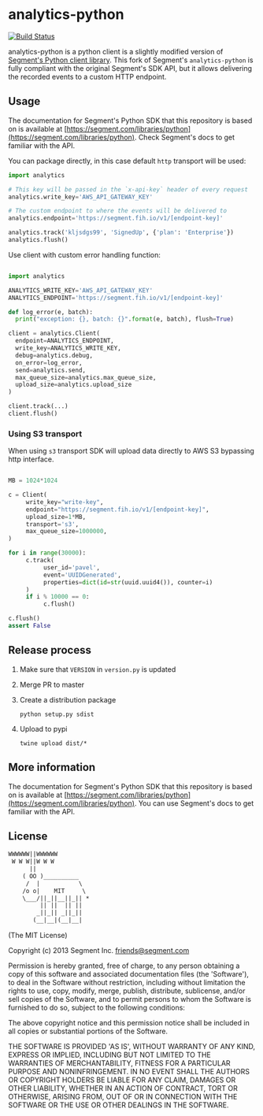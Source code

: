 # analytics-python

[![Build Status](https://travis-ci.org/FindHotel/analytics-python.svg?branch=master)](https://travis-ci.org/FindHotel/analytics-python)

analytics-python is a python client is a slightly modified version of [Segment's Python client library][segmentsdk]. This fork of Segment's `analytics-python` is fully compliant with the original Segment's SDK API, but it allows delivering the recorded events to a custom HTTP endpoint.

[segmentsdk]: https://github.com/segmentio/analytics-python

## Usage

The documentation for Segment's Python SDK that this repository is based on
is available at [https://segment.com/libraries/python](https://segment.com/libraries/python).
Check Segment's docs to get familiar with the API.

You can package directly, in this case default `http` transport will be used:

```python
import analytics

# This key will be passed in the `x-api-key` header of every request
analytics.write_key='AWS_API_GATEWAY_KEY'

# The custom endpoint to where the events will be delivered to
analytics.endpoint='https://segment.fih.io/v1/[endpoint-key]'

analytics.track('kljsdgs99', 'SignedUp', {'plan': 'Enterprise'})
analytics.flush()
```

Use client with custom error handling function:

```python

import analytics

ANALYTICS_WRITE_KEY='AWS_API_GATEWAY_KEY'
ANALYTICS_ENDPOINT='https://segment.fih.io/v1/[endpoint-key]'

def log_error(e, batch):
  print("exception: {}, batch: {}".format(e, batch), flush=True)

client = analytics.Client(
  endpoint=ANALYTICS_ENDPOINT,
  write_key=ANALYTICS_WRITE_KEY,
  debug=analytics.debug,
  on_error=log_error,
  send=analytics.send,
  max_queue_size=analytics.max_queue_size,
  upload_size=analytics.upload_size
)

client.track(...)
client.flush()
```

### Using S3 transport

When using `s3` transport SDK will upload data directly to AWS S3 bypassing http interface.

```python

MB = 1024*1024

c = Client(
     write_key="write-key",
     endpoint="https://segment.fih.io/v1/[endpoint-key]",
     upload_size=1*MB,
     transport='s3',
     max_queue_size=1000000,
)

for i in range(30000):
     c.track(
          user_id='pavel',
          event='UUIDGenerated',
          properties=dict(id=str(uuid.uuid4()), counter=i)
     )
     if i % 10000 == 0:
          c.flush()

c.flush()
assert False
```

## Release process

1. Make sure that `VERSION` in `version.py` is updated
2. Merge PR to master
3. Create a distribution package

       python setup.py sdist

3. Upload to pypi

       twine upload dist/*

## More information

The documentation for Segment's Python SDK that this repository is based on is available at [https://segment.com/libraries/python](https://segment.com/libraries/python). You can use Segment's docs to get familiar with the API.

## License

```txt
WWWWWW||WWWWWW
 W W W||W W W
      ||
    ( OO )__________
     /  |           \
    /o o|    MIT     \
    \___/||_||__||_|| *
         || ||  || ||
        _||_|| _||_||
       (__|__|(__|__|
```

(The MIT License)

Copyright (c) 2013 Segment Inc. <friends@segment.com>

Permission is hereby granted, free of charge, to any person obtaining a copy of this software and associated documentation files (the 'Software'), to deal in the Software without restriction, including without limitation the rights to use, copy, modify, merge, publish, distribute, sublicense, and/or sell copies of the Software, and to permit persons to whom the Software is furnished to do so, subject to the following conditions:

The above copyright notice and this permission notice shall be included in all copies or substantial portions of the Software.

THE SOFTWARE IS PROVIDED 'AS IS', WITHOUT WARRANTY OF ANY KIND, EXPRESS OR IMPLIED, INCLUDING BUT NOT LIMITED TO THE WARRANTIES OF MERCHANTABILITY, FITNESS FOR A PARTICULAR PURPOSE AND NONINFRINGEMENT. IN NO EVENT SHALL THE AUTHORS OR COPYRIGHT HOLDERS BE LIABLE FOR ANY CLAIM, DAMAGES OR OTHER LIABILITY, WHETHER IN AN ACTION OF CONTRACT, TORT OR OTHERWISE, ARISING FROM, OUT OF OR IN CONNECTION WITH THE SOFTWARE OR THE USE OR OTHER DEALINGS IN THE SOFTWARE.

